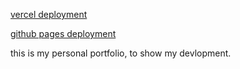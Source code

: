 [vercel deployment](https://fouz-dev.vercel.app/)

[github pages deployment](https://gfouz.github.io/fouz-dev/)


this is my personal portfolio, to show my devlopment.


